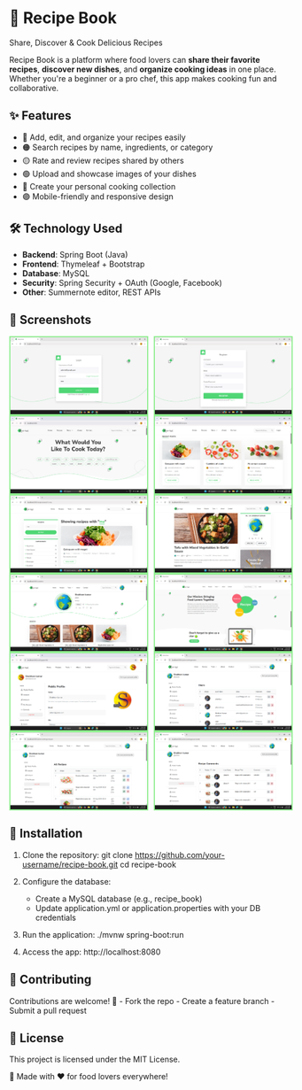 # 🥪 Recipe Book

Share, Discover & Cook Delicious Recipes


Recipe Book is a platform where food lovers can **share their favorite
recipes**, **discover new dishes**, and **organize cooking ideas** in
one place. Whether you're a beginner or a pro chef, this app makes
cooking fun and collaborative.

## ✨ Features

-   🔴 Add, edit, and organize your recipes easily
-   🟠 Search recipes by name, ingredients, or category
-   🟡 Rate and review recipes shared by others
-   🟢 Upload and showcase images of your dishes
-   🔵 Create your personal cooking collection
-   🟣 Mobile-friendly and responsive design

## 🛠 Technology Used

-   **Backend**: Spring Boot (Java)
-   **Frontend**: Thymeleaf + Bootstrap
-   **Database**: MySQL
-   **Security**: Spring Security + OAuth (Google, Facebook)
-   **Other**: Summernote editor, REST APIs

## 🌮 Screenshots
<div style="display: flex;flex-direction: column; grid-gap: 10px;">
     <div style="display: flex; grid-gap: 10px;">
        <img src="screenshots/1.png" alt="screenshots" width="49%" style="border: 2px solid lightgreen"/>
        <img src="screenshots/2.png" alt="screenshots" width="49%" style="border: 2px solid lightgreen"/>
    </div>
</div>
<div style="display: flex;flex-direction: column; grid-gap: 10px;">
     <div style="display: flex; grid-gap: 10px;">
        <img src="screenshots/3.png" alt="screenshots" width="49%" style="border: 2px solid lightgreen"/>
        <img src="screenshots/4.png" alt="screenshots" width="49%" style="border: 2px solid lightgreen"/>
    </div>
</div>
<div style="display: flex;flex-direction: column; grid-gap: 10px;">
     <div style="display: flex; grid-gap: 10px;">
        <img src="screenshots/5.png" alt="screenshots" width="49%" style="border: 2px solid lightgreen"/>
        <img src="screenshots/oranbyte1.png" alt="screenshots" width="49%" style="border: 2px solid lightgreen"/>
    </div>
</div>
<div style="display: flex;flex-direction: column; grid-gap: 10px;">
     <div style="display: flex; grid-gap: 10px;">
        <img src="screenshots/7.png" alt="screenshots" width="49%" style="border: 2px solid lightgreen"/>
        <img src="screenshots/8.png" alt="screenshots" width="49%" style="border: 2px solid lightgreen"/>
    </div>
</div>
<div style="display: flex;flex-direction: column; grid-gap: 10px;">
     <div style="display: flex; grid-gap: 10px;">
        <img src="screenshots/9.png" alt="screenshots" width="49%" style="border: 2px solid lightgreen"/>
        <img src="screenshots/10.png" alt="screenshots" width="49%" style="border: 2px solid lightgreen"/>
    </div>
</div>
<div style="display: flex;flex-direction: column; grid-gap: 10px;">
     <div style="display: flex; grid-gap: 10px;">
        <img src="screenshots/11.png" alt="screenshots" width="49%" style="border: 2px solid lightgreen"/>
        <img src="screenshots/12.png" alt="screenshots" width="49%" style="border: 2px solid lightgreen"/>
    </div>
</div>

## 🚀 Installation

1.  Clone the repository: git clone
    https://github.com/your-username/recipe-book.git cd recipe-book

2.  Configure the database:

    -   Create a MySQL database (e.g., recipe_book)
    -   Update application.yml or application.properties with your DB
        credentials

3.  Run the application: ./mvnw spring-boot:run

4.  Access the app:  http://localhost:8080

## 🤝 Contributing

Contributions are welcome! 🎉 - Fork the repo - Create a feature
branch - Submit a pull request

## 📄 License

This project is licensed under the MIT License.

🍕 Made with ❤️ for food lovers everywhere!
